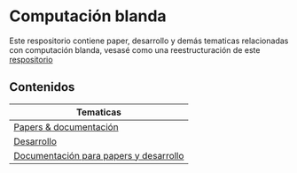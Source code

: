 # Computación blanda

Este respositorio contiene paper, desarrollo y demás tematicas relacionadas con computación blanda, vesasé como una reestructuración de este [respositorio](https://github.com/AndresMpa/AI_projects.git)

## Contenidos

| Tematicas                                        |
| ------------------------------------------------ |
| [Papers & documentación](./Papers)               |
| [Desarrollo](./Software)                         |
| [Documentación para papers y desarrollo](./.doc) |
